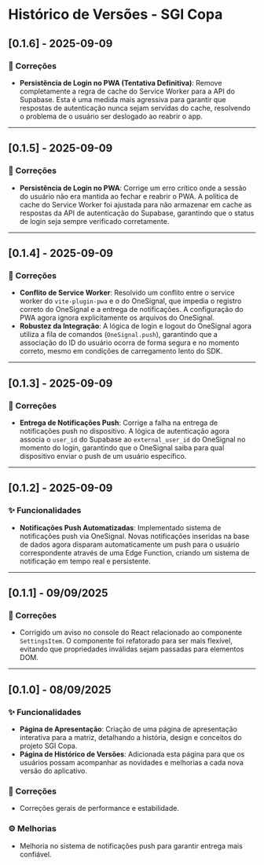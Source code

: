 # Histórico de Versões - SGI Copa

## [0.1.6] - 2025-09-09

### 🐛 Correções

*   **Persistência de Login no PWA (Tentativa Definitiva)**: Remove completamente a regra de cache do Service Worker para a API do Supabase. Esta é uma medida mais agressiva para garantir que respostas de autenticação nunca sejam servidas do cache, resolvendo o problema de o usuário ser deslogado ao reabrir o app.

---

## [0.1.5] - 2025-09-09

### 🐛 Correções

*   **Persistência de Login no PWA**: Corrige um erro crítico onde a sessão do usuário não era mantida ao fechar e reabrir o PWA. A política de cache do Service Worker foi ajustada para não armazenar em cache as respostas da API de autenticação do Supabase, garantindo que o status de login seja sempre verificado corretamente.

---

## [0.1.4] - 2025-09-09

### 🐛 Correções

*   **Conflito de Service Worker**: Resolvido um conflito entre o service worker do `vite-plugin-pwa` e o do OneSignal, que impedia o registro correto do OneSignal e a entrega de notificações. A configuração do PWA agora ignora explicitamente os arquivos do OneSignal.
*   **Robustez da Integração**: A lógica de login e logout do OneSignal agora utiliza a fila de comandos (`OneSignal.push`), garantindo que a associação do ID do usuário ocorra de forma segura e no momento correto, mesmo em condições de carregamento lento do SDK.

---

## [0.1.3] - 2025-09-09

### 🐛 Correções

*   **Entrega de Notificações Push**: Corrige a falha na entrega de notificações push no dispositivo. A lógica de autenticação agora associa o `user_id` do Supabase ao `external_user_id` do OneSignal no momento do login, garantindo que o OneSignal saiba para qual dispositivo enviar o push de um usuário específico.

---

## [0.1.2] - 2025-09-09

### ✨ Funcionalidades

*   **Notificações Push Automatizadas**: Implementado sistema de notificações push via OneSignal. Novas notificações inseridas na base de dados agora disparam automaticamente um push para o usuário correspondente através de uma Edge Function, criando um sistema de notificação em tempo real e persistente.

---

## [0.1.1] - 09/09/2025

### 🐛 Correções

*   Corrigido um aviso no console do React relacionado ao componente `SettingsItem`. O componente foi refatorado para ser mais flexível, evitando que propriedades inválidas sejam passadas para elementos DOM.

---

## [0.1.0] - 08/09/2025

### ✨ Funcionalidades

*   **Página de Apresentação**: Criação de uma página de apresentação interativa para a matriz, detalhando a história, design e conceitos do projeto SGI Copa.
*   **Página de Histórico de Versões**: Adicionada esta página para que os usuários possam acompanhar as novidades e melhorias a cada nova versão do aplicativo.

### 🐛 Correções

*   Correções gerais de performance e estabilidade.

### ⚙️ Melhorias

*   Melhoria no sistema de notificações push para garantir entrega mais confiável.